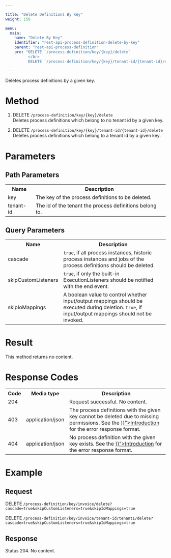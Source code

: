 ```yaml
---

title: "Delete Definitions By Key"
weight: 150

menu:
  main:
    name: "Delete By Key"
    identifier: "rest-api-process-definition-delete-by-key"
    parent: "rest-api-process-definition"
    pre: "DELETE `/process-definition/key/{key}/delete`
          </br>
          DELETE `/process-definition/key/{key}/tenant-id/{tenant-id}/delete`"

---
```


Deletes process definitions by a given key.


# Method

1. DELETE `/process-definition/key/{key}/delete` <br> Deletes process definitions which belong to no tenant id by a given key.

2. DELETE `/process-definition/key/{key}/tenant-id/{tenant-id}/delete` <br> Deletes process definitions which belong to a tenant id by a given key.



# Parameters

## Path Parameters

<table class="table table-striped">
  <tr>
    <th>Name</th>
    <th>Description</th>
  </tr>
  <tr>
    <td>key</td>
    <td>The key of the process definitions to be deleted.</td>
  </tr>
  <tr>
    <td>tenant-id</td>
    <td>The id of the tenant the process definitions belong to.</td>
  </tr>
</table>

## Query Parameters

<table class="table table-striped">
  <tr>
    <th>Name</th>
    <th>Description</th>
  </tr>
  <tr>
    <td>cascade</td>
    <td><code>true</code>, if all process instances, historic process instances and jobs of the process definitions should be deleted.</td>
  </tr>
  <tr>
    <td>skipCustomListeners</td>
    <td><code>true</code>, if only the built-in ExecutionListeners should be notified with the end event.</td>
  </tr>
  <tr>
    <td>skipIoMappings</td>
    <td>
      A boolean value to control whether input/output mappings should be executed during deletion. 
      <code>true</code>, if input/output mappings should not be invoked.
    </td>
  </tr>
</table>

# Result

This method returns no content.


# Response Codes

<table class="table table-striped">
  <tr>
    <th>Code</th>
    <th>Media type</th>
    <th>Description</th>
  </tr>
  <tr>
    <td>204</td>
    <td></td>
    <td>Request successful. No content.</td>
  </tr>
  <tr>
    <td>403</td>
    <td>application/json</td>
    <td>The process definitions with the given key cannot be deleted due to missing permissions. 
    See the <a href="{{< relref "reference/rest/overview/index.md#error-handling" >}}">Introduction</a> 
    for the error response format.</td>
  </tr>
  <tr>
    <td>404</td>
    <td>application/json</td>
    <td>No process definition with the given key exists. 
    See the <a href="{{< relref "reference/rest/overview/index.md#error-handling" >}}">Introduction</a> 
    for the error response format.</td>
  </tr>
</table>

# Example

## Request

DELETE `/process-definition/key/invoice/delete?cascade=true&skipCustomListeners=true&skipIoMappings=true`

DELETE `/process-definition/key/invoice/tenant-id/tenant1/delete?cascade=true&skipCustomListeners=true&skipIoMappings=true`

## Response

Status 204. No content.
